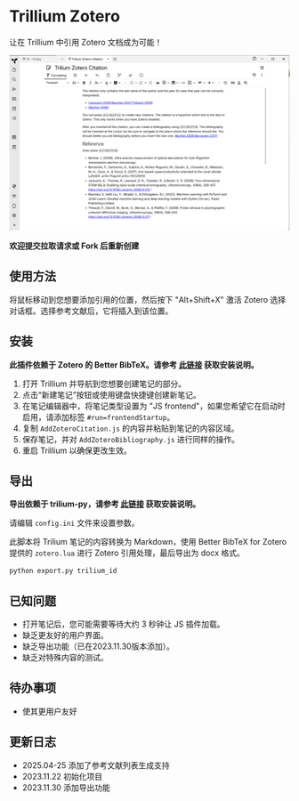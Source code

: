 # Trillium Zotero

让在 Trillium 中引用 Zotero 文档成为可能！

![Alt text](image.png)

**欢迎提交拉取请求或 Fork 后重新创建**

## 使用方法

将鼠标移动到您想要添加引用的位置，然后按下 "Alt+Shift+X" 激活 Zotero 选择对话框。选择参考文献后，它将插入到该位置。

## 安装

**此插件依赖于 Zotero 的 Better BibTeX。请参考 [此链接](https://retorque.re/zotero-better-bibtex/installation/index.html) 获取安装说明。**

1. 打开 Trillium 并导航到您想要创建笔记的部分。
2. 点击“新建笔记”按钮或使用键盘快捷键创建新笔记。
3. 在笔记编辑器中，将笔记类型设置为 "JS frontend"，如果您希望它在启动时启用，请添加标签 `#run=frontendStartup`。
4. 复制 `AddZoteroCitation.js` 的内容并粘贴到笔记的内容区域。
5. 保存笔记，并对 `AddZoteroBibliography.js` 进行同样的操作。
6. 重启 Trillium 以确保更改生效。

## 导出

**导出依赖于 trilium-py，请参考 [此链接](https://github.com/Nriver/trilium-py#-installation) 获取安装说明。**

请编辑 `config.ini` 文件来设置参数。

此脚本将 Trilium 笔记的内容转换为 Markdown，使用 Better BibTeX for Zotero 提供的 `zotero.lua` 进行 Zotero 引用处理，最后导出为 docx 格式。

``` bash
python export.py trilium_id
```

## 已知问题

- 打开笔记后，您可能需要等待大约 3 秒钟让 JS 插件加载。
- 缺乏更友好的用户界面。
- 缺乏导出功能（已在2023.11.30版本添加）。
- 缺乏对特殊内容的测试。

## 待办事项

- 使其更用户友好

## 更新日志

- 2025.04-25 添加了参考文献列表生成支持
- 2023.11.22 初始化项目
- 2023.11.30 添加导出功能
